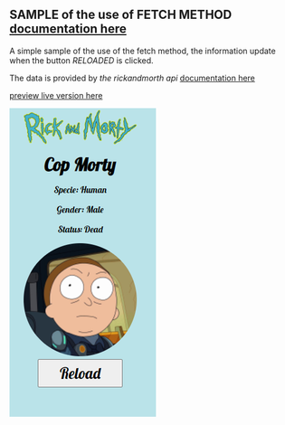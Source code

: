 ## SAMPLE of the use of FETCH METHOD [documentation here](https://developer.mozilla.org/es/docs/Web/API/Fetch_API/Using_Fetch)

A simple sample of the use of the fetch method, the information update when the button *RELOADED* is clicked.

The data is provided by *the rickandmorth api* [documentation here](https://rickandmortyapi.com/documentation/)

[preview live version here](https://fernandochata.github.io/sample-fetch/)

![img](https://raw.githubusercontent.com/fernandochata/sample-fetch/master/sample-web.png)
